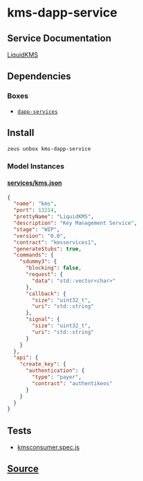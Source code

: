 
kms-dapp-service
====================






## Service Documentation
[LiquidKMS](../../services/kms-service.md)
## Dependencies
### Boxes
* [`dapp-services`](dapp-services.md)




## Install
```bash
zeus unbox kms-dapp-service
```










### Model Instances
#### [services/kms.json](https://github.com/liquidapps-io/zeus-sdk/tree/master/boxes/groups/services/kms-dapp-service/models/dapp-services/kms.json)
```json
{
  "name": "kms",
  "port": 13214,
  "prettyName": "LiquidKMS",
  "description": "Key Management Service",
  "stage": "WIP",
  "version": "0.0",
  "contract": "kmsservices1",
  "generateStubs": true,
  "commands": {
    "sdummy3": {
      "blocking": false,
      "request": {
        "data": "std::vector<char>"
      },
      "callback": {
        "size": "uint32_t",
        "uri": "std::string"
      },
      "signal": {
        "size": "uint32_t",
        "uri": "std::string"
      }
    }
  },
  "api": {
    "create_key": {
      "authentication": {
        "type": "payer",
        "contract": "authentikeos"
      }
    }
  }
}
```
## Tests 
* [kmsconsumer.spec.js](https://github.com/liquidapps-io/zeus-sdk/tree/master/boxes/groups/services/kms-dapp-service/test/kmsconsumer.spec.js)
## [Source](https://github.com/liquidapps-io/zeus-sdk/tree/master/boxes/groups/services/kms-dapp-service)